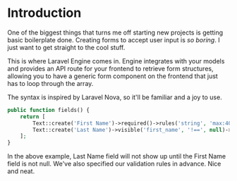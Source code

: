 # Introduction

One of the biggest things that turns me off starting new projects is getting basic boilerplate done. Creating forms to accept user input is _so boring_. I just want to get straight to the cool stuff.

This is where Laravel Engine comes in. Engine integrates with your models and provides an API route for your frontend to retrieve form structures, allowing you to have a generic form component on the frontend that just has to loop through the array.

The syntax is inspired by Laravel Nova, so it'll be familiar and a joy to use.

```php
public function fields() {
    return [
        Text::create('First Name')->required()->rules('string', 'max:40'),
        Text::create('Last Name')->visible('first_name', '!==', null)->rules('string', 'max:40')
    ];
}
```

In the above example, Last Name field will not show up until the First Name field is not null. We've also specified our validation rules in advance. Nice and neat.